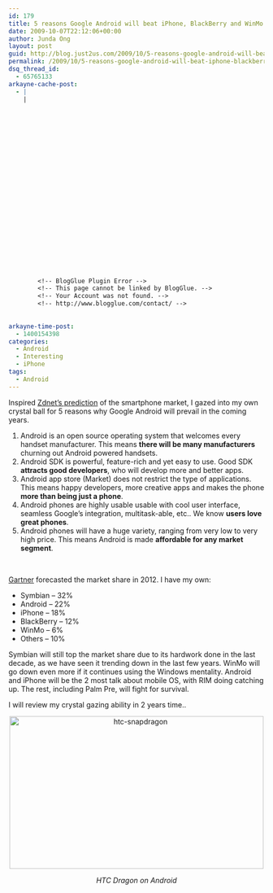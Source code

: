 ```yaml
---
id: 179
title: 5 reasons Google Android will beat iPhone, BlackBerry and WinMo
date: 2009-10-07T22:12:06+00:00
author: Junda Ong
layout: post
guid: http://blog.just2us.com/2009/10/5-reasons-google-android-will-beat-iphone-blackberry-and-winmo/
permalink: /2009/10/5-reasons-google-android-will-beat-iphone-blackberry-and-winmo/
dsq_thread_id:
  - 65765133
arkayne-cache-post:
  - |
    |
        
        
        
        
        
        
        
        
        
        
        
        
        
        
        
        
        
        
        
        
        
        
        
        <!-- BlogGlue Plugin Error -->
        <!-- This page cannot be linked by BlogGlue. -->
        <!-- Your Account was not found. -->
        <!-- http://www.blogglue.com/contact/ -->
        
        
arkayne-time-post:
  - 1400154398
categories:
  - Android
  - Interesting
  - iPhone
tags:
  - Android
---
```

Inspired <a href="http://blogs.zdnet.com/gadgetreviews/?p=8126" onclick="__gaTracker('send', 'event', 'outbound-article', 'http://blogs.zdnet.com/gadgetreviews/?p=8126', 'Zdnet&#8217;s prediction');">Zdnet&#8217;s prediction</a> of the smartphone market, I gazed into my own crystal ball for 5 reasons why Google Android will prevail in the coming years.

  1. Android is an open source operating system that welcomes every handset manufacturer. This means **there will be many manufacturers** churning out Android powered handsets.
  2. Android SDK is powerful, feature-rich and yet easy to use. Good SDK **attracts good developers**, who will develop more and better apps.
  3. Android app store (Market) does not restrict the type of applications. This means happy developers, more creative apps and makes the phone **more than being just a phone**.
  4. Android phones are highly usable usable with cool user interface, seamless Google&#8217;s integration, multitask-able, etc.. We know **users love great phones**.
  5. Android phones will have a huge variety, ranging from very low to very high price. This means Android is made **affordable for any market segment**.

&nbsp;

<a href="http://www.computerworld.com/s/article/9139026/Android_to_grab_No._2_spot_by_2012_says_Gartner" onclick="__gaTracker('send', 'event', 'outbound-article', 'http://www.computerworld.com/s/article/9139026/Android_to_grab_No._2_spot_by_2012_says_Gartner', 'Gartner');">Gartner</a> forecasted the market share in 2012. I have my own:

  * Symbian &#8211; 32%
  * Android &#8211; 22%
  * iPhone &#8211; 18%
  * BlackBerry &#8211; 12%
  * WinMo &#8211; 6%
  * Others &#8211; 10%

Symbian will still top the market share due to its hardwork done in the last decade, as we have seen it trending down in the last few years. WinMo will go down even more if it continues using the Windows mentality. Android and iPhone will be the 2 most talk about mobile OS, with RIM doing catching up. The rest, including Palm Pre, will fight for survival. 

I will review my crystal gazing ability in 2 years time..

<p align="center">
  <a href="http://blog.just2us.com/wp-content/uploads/2009/10/htc-snapdragon.jpg" onclick="__gaTracker('send', 'event', 'outbound-article', 'http://blog.just2us.com/wp-content/uploads/2009/10/htc-snapdragon.jpg', '');"><img style="border-right: 0px; border-top: 0px; border-left: 0px; border-bottom: 0px" height="300" alt="htc-snapdragon" src="http://blog.just2us.com/wp-content/uploads/2009/10/htc-snapdragon_thumb.jpg" width="500" border="0" /></a>
</p>

<p align="center">
  <em>HTC Dragon on Android</em>
</p>

<div style="font-size:0px;height:0px;line-height:0px;margin:0;padding:0;clear:both">
</div>